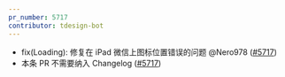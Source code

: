 ```yaml
---
pr_number: 5717
contributor: tdesign-bot
---
```


- fix(Loading): 修复在 iPad 微信上图标位置错误的问题 @Nero978  ([#5717](https://github.com/Tencent/tdesign-vue-next/pull/5717))
- 本条 PR 不需要纳入 Changelog  ([#5717](https://github.com/Tencent/tdesign-vue-next/pull/5717))
